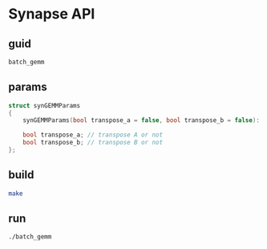 # Synapse API

## guid

```bash
batch_gemm
```

## params

```cpp
struct synGEMMParams
{
    synGEMMParams(bool transpose_a = false, bool transpose_b = false): transpose_a(transpose_a), transpose_b(transpose_b) {}

    bool transpose_a; // transpose A or not
    bool transpose_b; // transpose B or not
};
```

## build

```bash
make
```

## run

```bash
./batch_gemm
```
